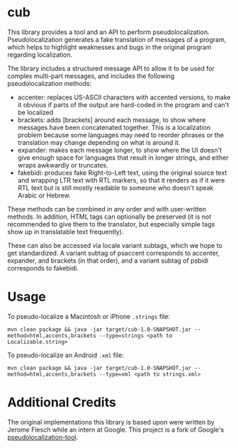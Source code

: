 cub
===

This library provides a tool and an API to perform pseudolocalization.
Pseudolocalization generates a fake translation of messages of a program,
which helps to highlight weaknesses and bugs in the original program regarding
localization.

The library includes a structured message API to allow it to be used for
complex multi-part messages, and includes the following pseudolocalization
methods:

  - accenter: replaces US-ASCII characters with accented versions, to make
    it obvious if parts of the output are hard-coded in the program and can't
    be localized
  - brackets: adds [brackets] around each message, to show where messages
    have been concatenated together. This is a localization problem because
    some languages may need to reorder phrases or the translation may change
    depending on what is around it.
  - expander: makes each message longer, to show where the UI doesn't give
    enough space for languages that result in longer strings, and either
    wraps awkwardly or truncates.
  - fakebidi: produces fake Right-to-Left text, using the original source
    text and wrapping LTR text with RTL markers, so that it renders as if it
    were RTL text but is still mostly readable to someone who doesn't speak
    Arabic or Hebrew.

These methods can be combined in any order and with user-written methods. In
addition, HTML tags can optionally be preserved (it is not recommended to give
them to the translator, but especially simple tags show up in translatable
text frequently).

These can also be accessed via locale variant subtags, which we hope to get
standardized. A variant subtag of psaccent corresponds to accenter, expander,
and brackets (in that order), and a variant subtag of psbidi corresponds to
fakebidi.

Usage
=====

To pseudo-localize a Macintosh or iPhone `.strings` file:

    mvn clean package && java -jar target/cub-1.0-SNAPSHOT.jar --method=html,accents,brackets --type=strings <path to Localizable.string>

To pseudo-localize an Android `.xml` file:

    mvn clean package && java -jar target/cub-1.0-SNAPSHOT.jar --method=html,accents,brackets --type=xml <path to strings.xml>

Additional Credits
==================
The original implementations this library is based upon were written by
Jerome Flesch while an intern at Google. This project is a fork of Google's
[pseudolocalization-tool](https://code.google.com/p/pseudolocalization-tool).

